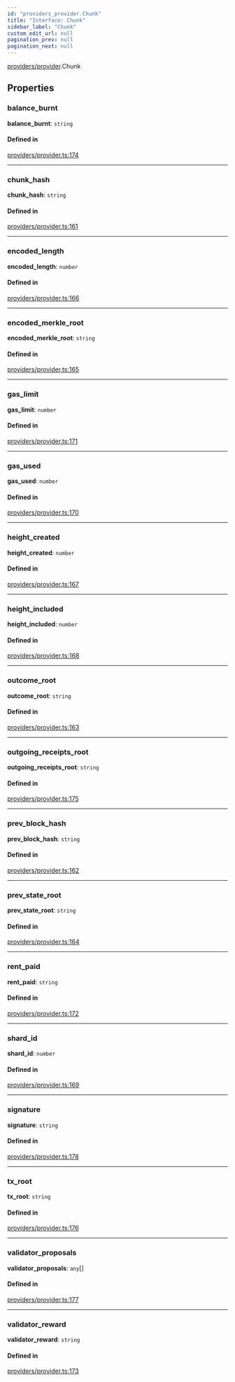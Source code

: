 ```yaml
---
id: "providers_provider.Chunk"
title: "Interface: Chunk"
sidebar_label: "Chunk"
custom_edit_url: null
pagination_prev: null
pagination_next: null
---
```


[providers/provider](../modules/providers_provider.md).Chunk

## Properties

### balance\_burnt

 **balance\_burnt**: `string`

#### Defined in

[providers/provider.ts:174](https://github.com/maxhr/near-api-js/blob/a0c9a104/packages/near-api-js/src/providers/provider.ts#L174)

___

### chunk\_hash

 **chunk\_hash**: `string`

#### Defined in

[providers/provider.ts:161](https://github.com/maxhr/near-api-js/blob/a0c9a104/packages/near-api-js/src/providers/provider.ts#L161)

___

### encoded\_length

 **encoded\_length**: `number`

#### Defined in

[providers/provider.ts:166](https://github.com/maxhr/near-api-js/blob/a0c9a104/packages/near-api-js/src/providers/provider.ts#L166)

___

### encoded\_merkle\_root

 **encoded\_merkle\_root**: `string`

#### Defined in

[providers/provider.ts:165](https://github.com/maxhr/near-api-js/blob/a0c9a104/packages/near-api-js/src/providers/provider.ts#L165)

___

### gas\_limit

 **gas\_limit**: `number`

#### Defined in

[providers/provider.ts:171](https://github.com/maxhr/near-api-js/blob/a0c9a104/packages/near-api-js/src/providers/provider.ts#L171)

___

### gas\_used

 **gas\_used**: `number`

#### Defined in

[providers/provider.ts:170](https://github.com/maxhr/near-api-js/blob/a0c9a104/packages/near-api-js/src/providers/provider.ts#L170)

___

### height\_created

 **height\_created**: `number`

#### Defined in

[providers/provider.ts:167](https://github.com/maxhr/near-api-js/blob/a0c9a104/packages/near-api-js/src/providers/provider.ts#L167)

___

### height\_included

 **height\_included**: `number`

#### Defined in

[providers/provider.ts:168](https://github.com/maxhr/near-api-js/blob/a0c9a104/packages/near-api-js/src/providers/provider.ts#L168)

___

### outcome\_root

 **outcome\_root**: `string`

#### Defined in

[providers/provider.ts:163](https://github.com/maxhr/near-api-js/blob/a0c9a104/packages/near-api-js/src/providers/provider.ts#L163)

___

### outgoing\_receipts\_root

 **outgoing\_receipts\_root**: `string`

#### Defined in

[providers/provider.ts:175](https://github.com/maxhr/near-api-js/blob/a0c9a104/packages/near-api-js/src/providers/provider.ts#L175)

___

### prev\_block\_hash

 **prev\_block\_hash**: `string`

#### Defined in

[providers/provider.ts:162](https://github.com/maxhr/near-api-js/blob/a0c9a104/packages/near-api-js/src/providers/provider.ts#L162)

___

### prev\_state\_root

 **prev\_state\_root**: `string`

#### Defined in

[providers/provider.ts:164](https://github.com/maxhr/near-api-js/blob/a0c9a104/packages/near-api-js/src/providers/provider.ts#L164)

___

### rent\_paid

 **rent\_paid**: `string`

#### Defined in

[providers/provider.ts:172](https://github.com/maxhr/near-api-js/blob/a0c9a104/packages/near-api-js/src/providers/provider.ts#L172)

___

### shard\_id

 **shard\_id**: `number`

#### Defined in

[providers/provider.ts:169](https://github.com/maxhr/near-api-js/blob/a0c9a104/packages/near-api-js/src/providers/provider.ts#L169)

___

### signature

 **signature**: `string`

#### Defined in

[providers/provider.ts:178](https://github.com/maxhr/near-api-js/blob/a0c9a104/packages/near-api-js/src/providers/provider.ts#L178)

___

### tx\_root

 **tx\_root**: `string`

#### Defined in

[providers/provider.ts:176](https://github.com/maxhr/near-api-js/blob/a0c9a104/packages/near-api-js/src/providers/provider.ts#L176)

___

### validator\_proposals

 **validator\_proposals**: `any`[]

#### Defined in

[providers/provider.ts:177](https://github.com/maxhr/near-api-js/blob/a0c9a104/packages/near-api-js/src/providers/provider.ts#L177)

___

### validator\_reward

 **validator\_reward**: `string`

#### Defined in

[providers/provider.ts:173](https://github.com/maxhr/near-api-js/blob/a0c9a104/packages/near-api-js/src/providers/provider.ts#L173)
